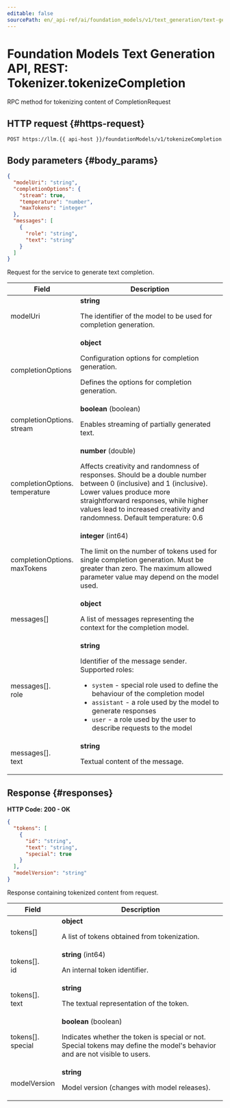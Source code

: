 ```yaml
---
editable: false
sourcePath: en/_api-ref/ai/foundation_models/v1/text_generation/text-generation/api-ref/Tokenizer/tokenizeCompletion.md
---
```


# Foundation Models Text Generation API, REST: Tokenizer.tokenizeCompletion
RPC method for tokenizing content of CompletionRequest
 

 
## HTTP request {#https-request}
```
POST https://llm.{{ api-host }}/foundationModels/v1/tokenizeCompletion
```
 
## Body parameters {#body_params}
 
```json 
{
  "modelUri": "string",
  "completionOptions": {
    "stream": true,
    "temperature": "number",
    "maxTokens": "integer"
  },
  "messages": [
    {
      "role": "string",
      "text": "string"
    }
  ]
}
```
Request for the service to generate text completion.
 
Field | Description
--- | ---
modelUri | **string**<br><p>The identifier of the model to be used for completion generation.</p> 
completionOptions | **object**<br><p>Configuration options for completion generation.</p> <p>Defines the options for completion generation.</p> 
completionOptions.<br>stream | **boolean** (boolean)<br><p>Enables streaming of partially generated text.</p> 
completionOptions.<br>temperature | **number** (double)<br><p>Affects creativity and randomness of responses. Should be a double number between 0 (inclusive) and 1 (inclusive). Lower values produce more straightforward responses, while higher values lead to increased creativity and randomness. Default temperature: 0.6</p> 
completionOptions.<br>maxTokens | **integer** (int64)<br><p>The limit on the number of tokens used for single completion generation. Must be greater than zero. The maximum allowed parameter value may depend on the model used.</p> 
messages[] | **object**<br><p>A list of messages representing the context for the completion model.</p> 
messages[].<br>role | **string**<br><p>Identifier of the message sender. Supported roles:</p> <ul> <li>``system`` - special role used to define the behaviour of the completion model</li> <li>``assistant`` - a role used by the model to generate responses</li> <li>``user`` - a role used by the user to describe requests to the model</li> </ul> 
messages[].<br>text | **string**<br><p>Textual content of the message.</p> 
 
## Response {#responses}
**HTTP Code: 200 - OK**

```json 
{
  "tokens": [
    {
      "id": "string",
      "text": "string",
      "special": true
    }
  ],
  "modelVersion": "string"
}
```
Response containing tokenized content from request.
 
Field | Description
--- | ---
tokens[] | **object**<br><p>A list of tokens obtained from tokenization.</p> 
tokens[].<br>id | **string** (int64)<br><p>An internal token identifier.</p> 
tokens[].<br>text | **string**<br><p>The textual representation of the token.</p> 
tokens[].<br>special | **boolean** (boolean)<br><p>Indicates whether the token is special or not. Special tokens may define the model's behavior and are not visible to users.</p> 
modelVersion | **string**<br><p>Model version (changes with model releases).</p> 